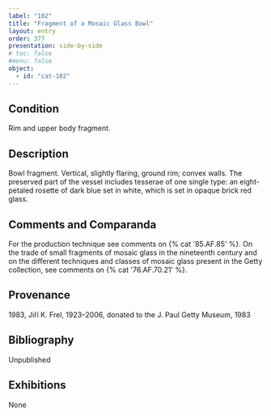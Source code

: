```yaml
---
label: "102"
title: "Fragment of a Mosaic Glass Bowl"
layout: entry
order: 377
presentation: side-by-side
# toc: false
#menu: false 
object:
  - id: "cat-102"
---
```


## Condition

Rim and upper body fragment.

## Description

Bowl fragment. Vertical, slightly flaring, ground rim; convex walls. The preserved part of the vessel includes tesserae of one single type: an eight-petaled rosette of dark blue set in white, which is set in opaque brick red glass.

## Comments and Comparanda

For the production technique see comments on {% cat '85.AF.85' %}. On the trade of small fragments of mosaic glass in the nineteenth century and on the different techniques and classes of mosaic glass present in the Getty collection, see comments on {% cat '76.AF.70.21' %}.

## Provenance

1983, Jiří K. Frel, 1923–2006, donated to the J. Paul Getty Museum, 1983

## Bibliography

Unpublished

## Exhibitions

None